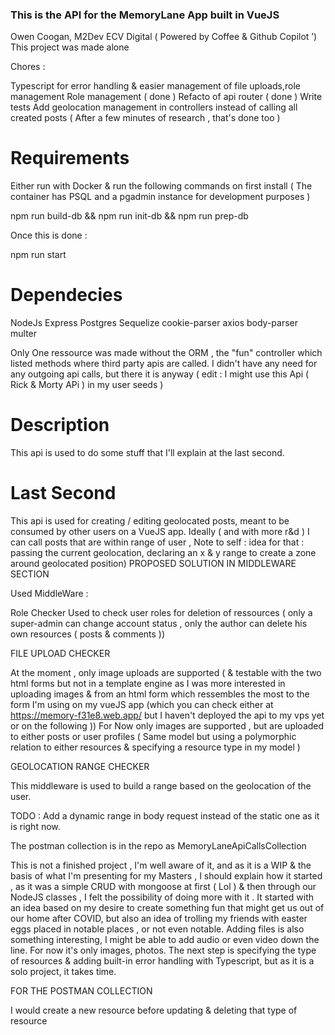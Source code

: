 ### This is the API for the MemoryLane App built in VueJS

Owen Coogan, M2Dev ECV Digital ( Powered by Coffee & Github Copilot ’)
This project was made alone


Chores :

  Typescript for error handling & easier management of file uploads,role management
  Role management ( done )
  Refacto of api router ( done )
  Write tests
  Add geolocation management in controllers instead of calling all created posts ( After a few minutes of research , that's done too )


# Requirements

Either run with Docker & run the following commands on first install ( The container has PSQL and a pgadmin instance for development purposes )

  npm run build-db && npm run init-db && npm run prep-db

Once this is done :

  npm run start


# Dependecies

NodeJs
Express
Postgres
Sequelize
cookie-parser
axios
body-parser
multer


Only One ressource was made without the ORM , the "fun" controller which listed methods where third party apis are called.
I didn't have any need for any outgoing api calls, but there it is anyway ( edit : I might use this Api ( Rick & Morty APi ) in my user seeds )


# Description

This api is used to do some stuff that I'll explain at the last second.

# Last Second

This api is used for creating / editing geolocated posts, meant to be consumed by other users on a VueJS app.
 Ideally ( and with more r&d ) I can call posts that are within range of user ,
Note to self : idea for that : passing the current geolocation, declaring an x & y range to create a zone around geolocated position)
PROPOSED SOLUTION IN MIDDLEWARE SECTION


 Used MiddleWare :

 Role Checker
 Used to check user roles for deletion of ressources ( only a super-admin can change account status , only the author can delete his own resources ( posts & comments ))

 FILE UPLOAD CHECKER

 At the moment , only image uploads are supported ( & testable with the two html forms but not in a template engine as I was more interested in uploading images & from an html form which ressembles the most to the form I'm using on my vueJS app (which you can check either at https://memory-f31e8.web.app/ but I haven't deployed the api to my vps yet  or on the following ))
 For Now only images are supported , but are uploaded to either posts or user profiles ( Same model but using a polymorphic relation to either resources & specifying a resource type in my model )

GEOLOCATION RANGE CHECKER

This middleware is used to build a range based on the geolocation of the user.

TODO : Add a dynamic range in body request instead of the static one as it is right now.




 The postman collection is in the repo as MemoryLaneApiCallsCollection

This is not a finished project , I'm well aware of it, and as it is a WIP & the basis of what I'm presenting for my Masters , I should explain how it started , as it was a simple CRUD with mongoose at first ( Lol ) & then through our NodeJS classes , I felt the possibility of doing more with it .
It started with an idea based on my desire to create something fun that might get us out of our home after COVID, but also an idea of trolling my friends with easter eggs placed in notable places , or not even notable. Adding files is also something interesting, I might be able to add audio or even video down the line. For now it's only images, photos. The next step is specifying the type of resources & adding built-in error handling with Typescript, but as it is a solo project, it takes time.








FOR THE POSTMAN COLLECTION

I would create a new resource before updating & deleting that type of resource
